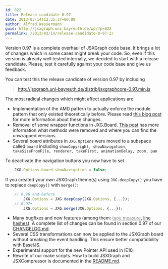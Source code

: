 ```yaml
---
id: 822
title: Release candidate 0.97
date: 2013-03-14T12:35:37+00:00
author: Alfred Wassermann
guid: http://jsxgraph.uni-bayreuth.de/wp/?p=822
permalink: /2013/03/14/release-candidate-0-97-2/
---
```

Version 0.97 is a complete overhaul of JSXGraph code base. It brings a lot of changes which in some cases might break your code. So, even if this version is already well tested internally, we decided to start with a release candidate. Please, test it carefully against your code base and give us feedback.

You can test this the release candidate of version 0.97 by including

> <http://jsxgraph.uni-bayreuth.de/distrib/jsxgraphcore-0.97.min.js>

The most radical changes which might affect applications are:

* Implementation of the AMD pattern to actually enforce the module pattern that only existed theoretically before. Please read [this blog post](http://jsxgraph.uni-bayreuth.de/wp/2013/03/14/jsxgraph-and-amd/) for more information about these changes.
* Removal of some wrapper functions in JXG.Board. [This post](http://jsxgraph.uni-bayreuth.de/wp/2013/03/14/code-cleanup-in-0-97/) has more information what methods were removed and where you can find the unwrapped versions.
* Several board attributes in `JXG.Options` were moved to a subspace called `board` including
`showCopyright, showNavigation, takeSizeFromFile, renderer, takeFirst, animationDelay, zoom, pan`

To deactivate the navigation buttons you now have to set

```javascript
    JXG.Options.board.showNavigation = false;
```

If you created your own JSXGraph theme(s) using `JXG.deepCopy()` you have to replace `deepCopy()` with `merge()`:

```javascript    
    // 0.96 and before 
        JXG.Options = JXG.deepCopy(JXG.Options, {...}); 
    // 0.97+ 
        JXG.Options = JXG.merge(JXG.Options, {...});
```

* Many bugfixes and new features (among them: <a href="http://jsxgraph.uni-bayreuth.de/wiki/index.php/Tape_measure" target="_blank"><span style="color: #888888;">tape measure</span></a>, <a href="http://jsxgraph.uni-bayreuth.de/docs/symbols/Hash.html" target="_blank">line hashes</a>). A complete list of changes can be found in section 0.97 of our [CHANGELOG.md](https://github.com/jsxgraph/jsxgraph/blob/master/CHANGELOG.md#097).
* Several CSS transformations can now be applied to the JSXGraph board without breaking the event handling. This ensure better compatiobility with EaselJS.
* Experimental support for the new Pointer API used in IE10.
* Rewrite of our make scripts. How to build JSXGraph and JSXCompressor is documented in the [README.md](https://github.com/jsxgraph/jsxgraph/blob/master/README.md).
